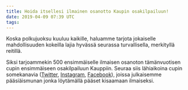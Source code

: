 ```yaml
---
title: Hoida itsellesi ilmainen osanotto Kaupin osakilpailuun!
date: 2019-04-09 07:39 UTC
tags:
---
```


Koska polkujuoksu kuuluu kaikille, haluamme tarjota jokaiselle mahdollisuuden kokeilla lajia hyvässä seurassa turvallisella, merkityllä reitillä.

Siksi tarjoammekin 500 ensimmäiselle ilmaisen osanoton tämänvuotisen cupin ensimmäiseen osakilpailuun Kauppiin. Seuraa siis lähiaikoina cupin somekanavia ([Twitter](https://twitter.com/trailcup), [Instagram](https://www.instagram.com/trailcup/), [Facebook](https://www.facebook.com/trailcup/)), joissa julkaisemme pääsiäismunan jonka löytämällä pääset kisaamaan ilmaiseksi.
